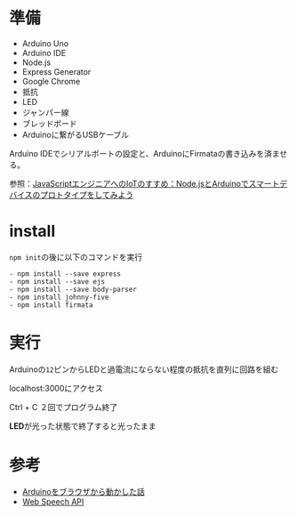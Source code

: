 # 準備

- Arduino Uno
- Arduino IDE
- Node.js
- Express Generator
- Google Chrome
- 抵抗
- LED
- ジャンパー線
- ブレッドボード
- Arduinoに繋がるUSBケーブル

Arduino IDEでシリアルポートの設定と、ArduinoにFirmataの書き込みを済ませる。

参照：[JavaScriptエンジニアへのIoTのすすめ：Node.jsとArduinoでスマートデバイスのプロトタイプをしてみよう](https://html5experts.jp/girlie_mac/17684/)

# install

`npm init`の後に以下のコマンドを実行

```
- npm install --save express
- npm install --save ejs
- npm install --save body-parser
- npm install johnny-five
- npm install firmata
```

# 実行

Arduinoの`12`ピンからLEDと過電流にならない程度の抵抗を直列に回路を組む

localhost:3000にアクセス

Ctrl + C ２回でプログラム終了

**LED**が光った状態で終了すると光ったまま

# 参考

- [Arduinoをブラウザから動かした話](https://qiita.com/masayasviel/items/e6bf949b81d42da27d9a)
- [Web Speech API](https://developer.mozilla.org/ja/docs/Web/API/Web_Speech_API)